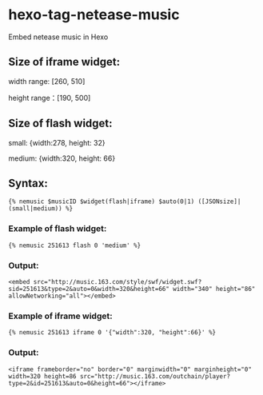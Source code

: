 # hexo-tag-netease-music
Embed netease music in Hexo

## Size of iframe widget:
width range: [260, 510]

height range：[190, 500]

## Size of flash widget:
small: {width:278, height: 32}

medium: {width:320, height: 66}

## Syntax:

```
{% nemusic $musicID $widget(flash|iframe) $auto(0|1) ([JSONsize]|(small|medium)) %}
```


### Example of flash widget:
```
{% nemusic 251613 flash 0 'medium' %}
```

### Output:
```
<embed src="http://music.163.com/style/swf/widget.swf?sid=251613&type=2&auto=0&width=320&height=66" width="340" height="86"  allowNetworking="all"></embed>
```


### Example of iframe widget:
```
{% nemusic 251613 iframe 0 '{"width":320, "height":66}' %}
```

### Output:
```
<iframe frameborder="no" border="0" marginwidth="0" marginheight="0" width=320 height=86 src="http://music.163.com/outchain/player?type=2&id=251613&auto=0&height=66"></iframe>
```